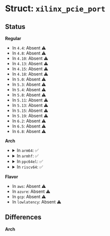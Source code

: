 # Struct: <code>xilinx_pcie_port</code>

## Status
<b>Regular</b>
<ul>
<li>
In <code>4.4</code>: Absent ⚠️
</li>
<li>
In <code>4.8</code>: Absent ⚠️
</li>
<li>
In <code>4.10</code>: Absent ⚠️
</li>
<li>
In <code>4.13</code>: Absent ⚠️
</li>
<li>
In <code>4.15</code>: Absent ⚠️
</li>
<li>
In <code>4.18</code>: Absent ⚠️
</li>
<li>
In <code>5.0</code>: Absent ⚠️
</li>
<li>
In <code>5.3</code>: Absent ⚠️
</li>
<li>
In <code>5.4</code>: Absent ⚠️
</li>
<li>
In <code>5.8</code>: Absent ⚠️
</li>
<li>
In <code>5.11</code>: Absent ⚠️
</li>
<li>
In <code>5.13</code>: Absent ⚠️
</li>
<li>
In <code>5.15</code>: Absent ⚠️
</li>
<li>
In <code>5.19</code>: Absent ⚠️
</li>
<li>
In <code>6.2</code>: Absent ⚠️
</li>
<li>
In <code>6.5</code>: Absent ⚠️
</li>
<li>
In <code>6.8</code>: Absent ⚠️
</li>
</ul>
<b>Arch</b>
<ul>
<li>
<details>
<summary>In <code>arm64</code>: ✅</summary>

```c
struct xilinx_pcie_port {
    void *reg_base;
    u32 irq;
    long unsigned int msi_pages;
    u8 root_busno;
    struct device *dev;
    struct irq_domain *msi_domain;
    struct irq_domain *leg_domain;
    struct list_head resources;
};
```
</details>
</li>
<li>
<details>
<summary>In <code>armhf</code>: ✅</summary>

```c
struct xilinx_pcie_port {
    void *reg_base;
    u32 irq;
    long unsigned int msi_pages;
    u8 root_busno;
    struct device *dev;
    struct irq_domain *msi_domain;
    struct irq_domain *leg_domain;
    struct list_head resources;
};
```
</details>
</li>
<li>
<details>
<summary>In <code>ppc64el</code>: ✅</summary>

```c
struct xilinx_pcie_port {
    void *reg_base;
    u32 irq;
    long unsigned int msi_pages;
    u8 root_busno;
    struct device *dev;
    struct irq_domain *msi_domain;
    struct irq_domain *leg_domain;
    struct list_head resources;
};
```
</details>
</li>
<li>
<details>
<summary>In <code>riscv64</code>: ✅</summary>

```c
struct xilinx_pcie_port {
    void *reg_base;
    u32 irq;
    long unsigned int msi_pages;
    u8 root_busno;
    struct device *dev;
    struct irq_domain *msi_domain;
    struct irq_domain *leg_domain;
    struct list_head resources;
};
```
</details>
</li>
</ul>
<b>Flavor</b>
<ul>
<li>
In <code>aws</code>: Absent ⚠️
</li>
<li>
In <code>azure</code>: Absent ⚠️
</li>
<li>
In <code>gcp</code>: Absent ⚠️
</li>
<li>
In <code>lowlatency</code>: Absent ⚠️
</li>
</ul>

## Differences
<b>Arch</b>
<ul>
</ul>
